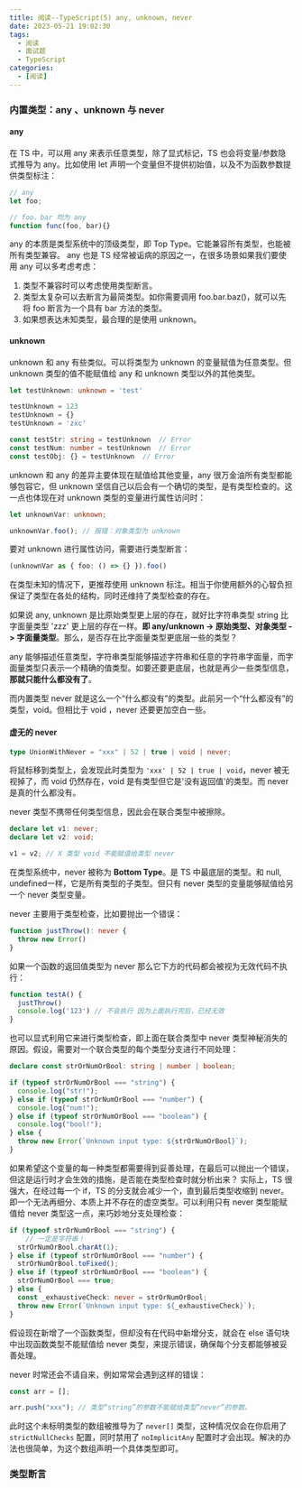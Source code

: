 ```yaml
---
title: 阅读--TypeScript(5) any, unknown, never
date: 2023-05-21 19:02:30
tags:
  - 阅读
  - 面试题
  - TypeScript
categories:
  - [阅读]
---
```


### 内置类型：any 、unknown 与 never

#### any
在 TS 中，可以用 any 来表示任意类型，除了显式标记，TS 也会将变量/参数隐式推导为 any。比如使用 let 声明一个变量但不提供初始值，以及不为函数参数提供类型标注：
```ts
// any
let foo;

// foo、bar 均为 any
function func(foo, bar){}
```

any 的本质是类型系统中的顶级类型，即 Top Type。它能兼容所有类型，也能被所有类型兼容。
any 也是 TS 经常被诟病的原因之一，在很多场景如果我们要使用 any 可以多考虑考虑：
1. 类型不兼容时可以考虑使用类型断言。
2. 类型太复杂可以去断言为最简类型。如你需要调用 foo.bar.baz()，就可以先将 foo 断言为一个具有 bar 方法的类型。
3. 如果想表达未知类型，最合理的是使用 unknown。

#### unknown
unknown 和 any 有些类似。可以将类型为 unknown 的变量赋值为任意类型。但 unknown 类型的值不能赋值给 any 和 unknown 类型以外的其他类型。

```ts
let testUnknown: unknown = 'test'

testUnknown = 123
testUnknown = {}
testUnknown = 'zxc'

const testStr: string = testUnknown  // Error
const testNum: number = testUnknown  // Error
const testObj: {} = testUnknown  // Error
```

unknown 和 any 的差异主要体现在赋值给其他变量，any 很万金油所有类型都能够包容它，但 unknown 坚信自己以后会有一个确切的类型，是有类型检查的。这一点也体现在对 unknown 类型的变量进行属性访问时：
```ts
let unknownVar: unknown;

unknownVar.foo(); // 报错：对象类型为 unknown
```

要对 unknown 进行属性访问，需要进行类型断言：
```ts
(unknownVar as { foo: () => {} }).foo()
```
在类型未知的情况下，更推荐使用 unknown 标注。相当于你使用额外的心智负担保证了类型在各处的结构，同时还维持了类型检查的存在。

如果说 any, unknown 是比原始类型更上层的存在，就好比字符串类型 string 比字面量类型 'zzz' 更上层的存在一样。**即 any/unknown -> 原始类型、对象类型 -> 字面量类型**。那么，是否存在比字面量类型更底层一些的类型？

any 能够描述任意类型，字符串类型能够描述字符串和任意的字符串字面量，而字面量类型只表示一个精确的值类型。如要还要更底层，也就是再少一些类型信息，**那就只能什么都没有了**。

而内置类型 never 就是这么一个“什么都没有”的类型。此前另一个“什么都没有”的类型，void。但相比于 void ，never 还要更加空白一些。

#### 虚无的 never
```ts
type UnionWithNever = "xxx" | 52 | true | void | never;
```
将鼠标移到类型上，会发现此时类型为 `'xxx' | 52 | true | void`，never 被无视掉了，而 void 仍然存在，void 是有类型但它是'没有返回值'的类型。而 never 是真的什么都没有。

never 类型不携带任何类型信息，因此会在联合类型中被擦除。
```ts
declare let v1: never;
declare let v2: void;

v1 = v2; // X 类型 void 不能赋值给类型 never
```

在类型系统中，never 被称为 **Bottom Type**。是 TS 中最底层的类型。和 null, undefined一样，它是所有类型的子类型。但只有 never 类型的变量能够赋值给另一个 never 类型变量。

never 主要用于类型检查，比如要抛出一个错误：
```ts
function justThrow(): never {
  throw new Error()
}
```

如果一个函数的返回值类型为 never 那么它下方的代码都会被视为无效代码不执行：
```ts
function testA() {
  justThrow()
  console.log('123') // 不会执行 因为上面执行完后，已经无效
}
```

也可以显式利用它来进行类型检查，即上面在联合类型中 never 类型神秘消失的原因。假设，需要对一个联合类型的每个类型分支进行不同处理：
```ts
declare const strOrNumOrBool: string | number | boolean;

if (typeof strOrNumOrBool === "string") {
  console.log("str!");
} else if (typeof strOrNumOrBool === "number") {
  console.log("num!");
} else if (typeof strOrNumOrBool === "boolean") {
  console.log("bool!");
} else {
  throw new Error(`Unknown input type: ${strOrNumOrBool}`);
}
```

如果希望这个变量的每一种类型都需要得到妥善处理，在最后可以抛出一个错误，但这是运行时才会生效的措施，是否能在类型检查时就分析出来？
实际上，TS 很强大，在经过每一个 if，TS 的分支就会减少一个，直到最后类型收缩到 never。即一个无法再细分、本质上并不存在的虚空类型。可以利用只有 never 类型能赋值给 never 类型这一点，来巧妙地分支处理检查：
```ts
if (typeof strOrNumOrBool === "string") {
    // 一定是字符串！
  strOrNumOrBool.charAt(1);
} else if (typeof strOrNumOrBool === "number") {
  strOrNumOrBool.toFixed();
} else if (typeof strOrNumOrBool === "boolean") {
  strOrNumOrBool === true;
} else {
  const _exhaustiveCheck: never = strOrNumOrBool;
  throw new Error(`Unknown input type: ${_exhaustiveCheck}`);
}
```

假设现在新增了一个函数类型，但却没有在代码中新增分支，就会在 else 语句块中出现函数类型不能赋值给 never 类型，来提示错误，确保每个分支都能够被妥善处理。

never 时常还会不请自来，例如常常会遇到这样的错误：
```ts
const arr = [];

arr.push("xxx"); // 类型“string”的参数不能赋给类型“never”的参数。

```

此时这个未标明类型的数组被推导为了 `never[]` 类型，这种情况仅会在你启用了 `strictNullChecks` 配置，同时禁用了 `noImplicitAny` 配置时才会出现。解决的办法也很简单，为这个数组声明一个具体类型即可。


### 类型断言
